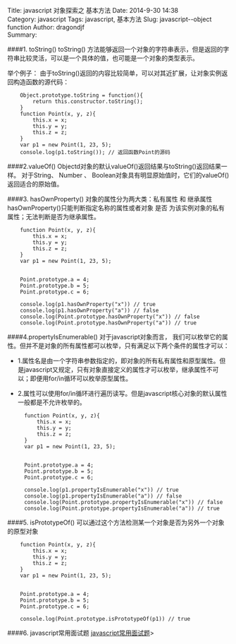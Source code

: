 Title: javascript 对象探索之 基本方法
Date: 2014-9-30 14:38  
Category: javascript 
Tags: javascript, 基本方法
Slug: javascript--object function
Author: dragondjf  
Summary:  


####1. toString()
toString() 方法能够返回一个对象的字符串表示，但是返回的字符串比较灵活，可以是一个具体的值，也可能是一个对象的类型表示。

举个例子：
    由于toString()返回的内容比较简单，可以对其近扩展，让对象实例返回构造函数的源代码：
        
        Object.prototype.toString = function(){
            return this.constructor.toString();
        }
        function Point(x, y, z){
            this.x = x;
            this.y = y;
            this.z = z;
        }
        var p1 = new Point(1, 23, 5);
        console.log(p1.toString()); // 返回函数Point的源码

####2.valueOf()
    Objectd对象的默认valueOf()返回结果与toString()返回结果一样。
    对于String、 Number 、 Boolean对象具有明显原始值时，它们的valueOf()返回适合的原始值。

####3. hasOwnProperty()
对象的属性分为两大类：私有属性 和 继承属性
hasOwnProperty()只能判断指定名称的属性或者对象 是否 为该实例对象的私有属性；无法判断是否为继承属性。
    
        function Point(x, y, z){
            this.x = x;
            this.y = y;
            this.z = z;
        }
        var p1 = new Point(1, 23, 5);
        
        
        Point.prototype.a = 4;
        Point.prototype.b = 5;
        Point.prototype.c = 6;
        
        console.log(p1.hasOwnProperty("x")) // true
        console.log(p1.hasOwnProperty("a")) // false
        console.log(Point.prototype.hasOwnProperty("x")) // false
        console.log(Point.prototype.hasOwnProperty("a")) // true
    
####4.propertyIsEnumerable()
对于javascript对象而言， 我们可以枚举它的属性。但并不是对象的所有属性都可以枚举，只有满足以下两个条件的属性才可以：
+ 1.属性名是由一个字符串参数指定的，即对象的所有私有属性和原型属性。但是javascript又规定，只有对象直接定义的属性才可以枚举，继承属性不可以；即便用for/in循环可以枚举原型属性。
+ 2.属性可以使用for/in循环进行遍历读写。但是javascript核心对象的默认属性一般都是不允许枚举的。

        function Point(x, y, z){
            this.x = x;
            this.y = y;
            this.z = z;
        }
        var p1 = new Point(1, 23, 5);
        
        
        Point.prototype.a = 4;
        Point.prototype.b = 5;
        Point.prototype.c = 6;
        
        console.log(p1.propertyIsEnumerable("x")) // true
        console.log(p1.propertyIsEnumerable("a")) // false
        console.log(Point.prototype.propertyIsEnumerable("x")) // false
        console.log(Point.prototype.propertyIsEnumerable("a")) // true

####5. isPrototypeOf()
可以通过这个方法检测某一个对象是否为另外一个对象的原型对象

    
        function Point(x, y, z){
            this.x = x;
            this.y = y;
            this.z = z;
        }
        var p1 = new Point(1, 23, 5);
        
        
        Point.prototype.a = 4;
        Point.prototype.b = 5;
        Point.prototype.c = 6;
        
        console.log(Point.prototype.isPrototypeOf(p1)) // true

####6. javascript常用面试题
<a href="http://dramin.duapp.com/#masthead">javascript常用面试题</a>>
